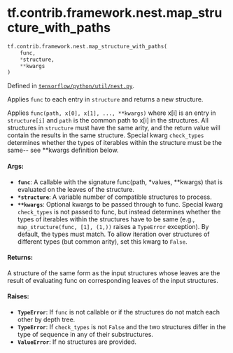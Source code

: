 <div itemscope itemtype="http://developers.google.com/ReferenceObject">
<meta itemprop="name" content="tf.contrib.framework.nest.map_structure_with_paths" />
<meta itemprop="path" content="Stable" />
</div>

# tf.contrib.framework.nest.map_structure_with_paths

``` python
tf.contrib.framework.nest.map_structure_with_paths(
    func,
    *structure,
    **kwargs
)
```



Defined in [`tensorflow/python/util/nest.py`](https://www.tensorflow.org/code/tensorflow/python/util/nest.py).

Applies `func` to each entry in `structure` and returns a new structure.

Applies `func(path, x[0], x[1], ..., **kwargs)` where x[i] is an entry in
`structure[i]` and `path` is the common path to x[i] in the structures.  All
structures in `structure` must have the same arity, and the return value will
contain the results in the same structure. Special kwarg `check_types`
determines whether the types of iterables within the structure must be the
same-- see **kwargs definition below.

#### Args:

* <b>`func`</b>: A callable with the signature func(path, *values, **kwargs) that is
    evaluated on the leaves of the structure.
* <b>`*structure`</b>: A variable number of compatible structures to process.
* <b>`**kwargs`</b>: Optional kwargs to be passed through to func. Special kwarg
    `check_types` is not passed to func, but instead determines whether the
    types of iterables within the structures have to be same (e.g.,
    `map_structure(func, [1], (1,))` raises a `TypeError` exception). By
    default, the types must match. To allow iteration over structures of
    different types (but common arity), set this kwarg to `False`.


#### Returns:

A structure of the same form as the input structures whose leaves are the
result of evaluating func on corresponding leaves of the input structures.


#### Raises:

* <b>`TypeError`</b>: If `func` is not callable or if the structures do not match
    each other by depth tree.
* <b>`TypeError`</b>: If `check_types` is not `False` and the two structures differ in
    the type of sequence in any of their substructures.
* <b>`ValueError`</b>: If no structures are provided.
